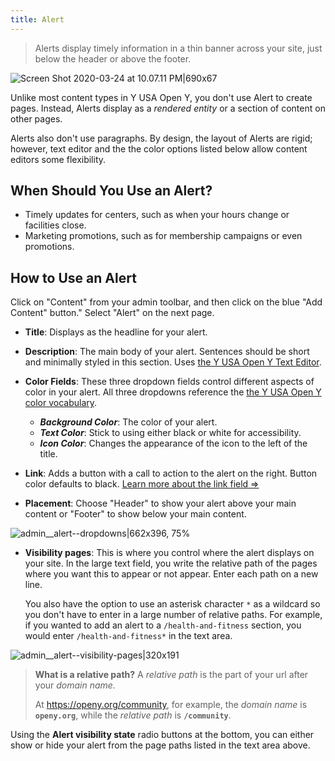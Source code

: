 ```yaml
---
title: Alert
---
```


> Alerts display timely information in a thin banner across your site, just below the header or above the footer.

![Screen Shot 2020-03-24 at 10.07.11 PM|690x67](upload://4xCXyDaACMFdZrLgm2X88iV7AEY.png)

Unlike most content types in Y USA Open Y, you don't use Alert to create pages. Instead, Alerts display as a *rendered entity* or a section of content on other pages.

Alerts also don't use paragraphs. By design, the layout of Alerts are rigid; however, text editor and the the color options listed below allow content editors some flexibility.

## When Should You Use an Alert?
* Timely updates for centers, such as when your hours change or facilities close.
* Marketing promotions, such as for membership campaigns or even promotions.

## How to Use an Alert
Click on "Content" from your admin toolbar, and then click on the blue "Add Content" button." Select "Alert" on the next page.

* **Title**: Displays as the headline for your alert.

* **Description**: The main body of your alert. Sentences should be short and minimally styled in this section. Uses [the Y USA Open Y Text Editor](https://community.openymca.org/c/Resources-and-training-for-content-editors/Learn-how-to-use-the-basic-text-editing-functions-available-to-content-editors).

* **Color Fields**: These three dropdown fields control different aspects of color in your alert. All three dropdowns reference the [the Y USA Open Y color vocabulary](http://#).

    * ***Background Color***: The color of your alert.
    * ***Text Color***: Stick to using either black or white for accessibility.
    * ***Icon Color***: Changes the appearance of the icon to the left of the title.

* **Link**: Adds a button with a call to action to the alert on the right. Button color defaults to black. [Learn more about the link field ⇒](http://#)

* **Placement**: Choose "Header" to show your alert above your main content or "Footer" to show below your main content.

![admin__alert--dropdowns|662x396, 75%](upload://akUU32T0jawWJ1Q3y5ez8zDaQfT.gif)

* **Visibility pages**: This is where you control where the alert displays on your site. In the large text field, you write the relative path of the pages where you want this to appear or not appear. Enter each path on a new line.

  You also have the option to use an asterisk character `*` as a wildcard so you don't have to enter in a     large number of relative paths. For example, if you wanted to add an alert to a `/health-and-fitness` section, you would enter `/health-and-fitness*` in the text area.

![admin__alert--visibility-pages|320x191](upload://epmNM8LN0t7cT4thANWpfOP0mge.gif)

> **What is a relative path?**
> A *relative path* is the part of your url after your *domain name.*
>
> At https://openy.org/community, for example, the *domain name* is **`openy.org`**, while the *relative path* is **`/community`**.

Using the **Alert visibility state** radio buttons at the bottom, you can either show or hide your alert from the page paths listed in the text area above.